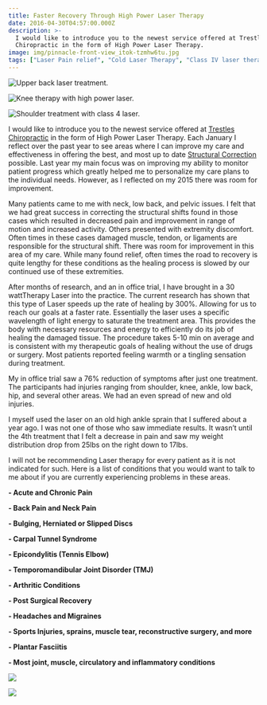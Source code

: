 ```yaml
---
title: Faster Recovery Through High Power Laser Therapy
date: 2016-04-30T04:57:00.000Z
description: >-
  I would like to introduce you to the newest service offered at Trestles
  Chiropractic in the form of High Power Laser Therapy.
image: img/pinnacle-front-view_itok-tzmhw6tu.jpg
tags: ["Laser Pain relief", "Cold Laser Therapy", "Class IV laser therapy", "Claass 4 Laser", "Orange County Laser therapy", "Class III laser", "K Laser", "Aspen Laser", "Diowave Laser", "High Power laser therapy", "30W laser therapy", "Pain management"]
---
```

![Upper back laser treatment.](img/back-laser_itok-sb4db_sw.jpg "Upper back laser treatment.")

![Knee therapy with high power laser.](img/knee-laser_itok-adg5fhbx.jpg "Knee therapy with high power laser.")

![Shoulder treatment with class 4 laser.](img/shoulder-laser_itok-gczeaqqw.jpg "Shoulder treatment with class 4 laser.")

I would like to introduce you to the newest service offered at [Trestles Chiropractic](http://trestleschiropractic.com/index.html "Trestles Chiropractic") in the form of High Power Laser Therapy. Each January I reflect over the past year to see areas where I can improve my care and effectiveness in offering the best, and most up to date [Structural Correction](http://trestleschiropractic.com/why-structural-chiropractic.html "Structural Correction") possible. Last year my main focus was on improving my ability to monitor patient progress which greatly helped me to personalize my care plans to the individual needs. However, as I reflected on my 2015 there was room for improvement.

Many patients came to me with neck, low back, and pelvic issues. I felt that we had great success in correcting the structural shifts found in those cases which resulted in decreased pain and improvement in range of motion and increased activity. Others presented with extremity discomfort. Often times in these cases damaged muscle, tendon, or ligaments are responsible for the structural shift. There was room for improvement in this area of my care. While many found relief, often times the road to recovery is quite lengthy for these conditions as the healing process is slowed by our continued use of these extremities.

After months of research, and an in office trial, I have brought in a 30 wattTherapy Laser into the practice. The current research has shown that this type of Laser speeds up the rate of healing by 300%. Allowing for us to reach our goals at a faster rate. Essentially the laser uses a specific wavelength of light energy to saturate the treatment area. This provides the body with necessary resources and energy to efficiently do its job of healing the damaged tissue. The procedure takes 5-10 min on average and is consistent with my therapeutic goals of healing without the use of drugs or surgery. Most patients reported feeling warmth or a tingling sensation during treatment.

My in office trial saw a 76% reduction of symptoms after just one treatment. The participants had injuries ranging from shoulder, knee, ankle, low back, hip, and several other areas. We had an even spread of new and old injuries.

I myself used the laser on an old high ankle sprain that I suffered about a year ago. I was not one of those who saw immediate results. It wasn’t until the 4th treatment that I felt a decrease in pain and saw my weight distribution drop from 25lbs on the right down to 17lbs.

I will not be recommending Laser therapy for every patient as it is not indicated for such. Here is a list of conditions that you would want to talk to me about if you are currently experiencing problems in these areas.

**\- Acute and Chronic Pain**

**\- Back Pain and Neck Pain**

**\- Bulging, Herniated or Slipped Discs**

**\- Carpal Tunnel Syndrome**

**\- Epicondylitis (Tennis Elbow)**

**\- Temporomandibular Joint Disorder (TMJ)**

**\- Arthritic Conditions**

**\- Post Surgical Recovery**

**\- Headaches and Migraines**

**\- Sports Injuries, sprains, muscle tear, reconstructive surgery, and more**

**\- Plantar Fasciitis**

**\- Most joint, muscle, circulatory and inflammatory conditions**

![](img/inside-brochure.png)

![](img/front-brochure.png)